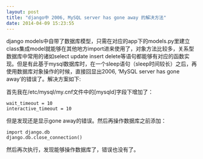 ```yaml
---
layout: post
title: "django中 2006, MySQL server has gone away 的解决方法"
date: 2014-04-09 15:23:55
---
```


django models中自带了数据库模型，只需在对应的app下的models.py里建立class集成model就能够在其他地方import进来使用了，对象方法比较多，关系型数据库中常用的诸如select update insert delete等语句都能够有对应的函数实现。但是有此基于mysql数据库时，在一个sleep语句（sleep时间较长）之后，再使用数据库对象操作的时候，直接回显出2006, ‘MySQL server has gone away’的错误了。解决方案如下:

首先我在/etc/mysql/my.cnf文件中的[mysqld]字段下增加了：

    wait_timeout = 10
    interactive_timeout = 10

但是发现还是显示gone away的错误。然后再操作数据库之前添加：

    import django.db
    django.db.close_connection()

然后再次执行，发现能够操作数据库了，错误也没有了。
